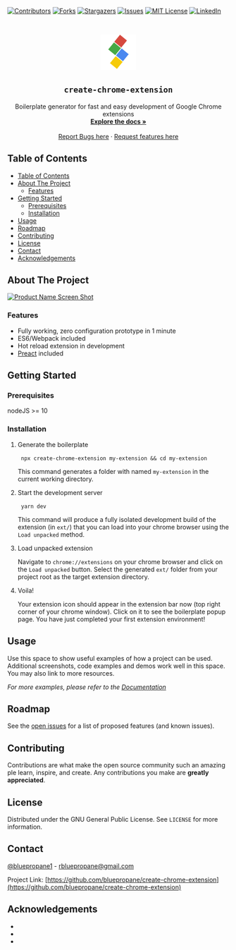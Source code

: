<!--
*** Thanks for checking out this README Template. If you have a suggestion that would
*** make this better, please fork the create-chrome-extension and create a pull request or simply open
*** an issue with the tag "enhancement".
*** Thanks again! Now go create something AMAZING! :D
***
***
***
*** To avoid retyping too much info. Do a search and replace for the following:
*** github_username, create-chrome-extension, bluepropane1, rbluepropane@gmail.com
-->





<!-- PROJECT SHIELDS -->
<!--
*** I'm using markdown "reference style" links for readability.
*** Reference links are enclosed in brackets [ ] instead of parentheses ( ).
*** See the bottom of this document for the declaration of the reference variables
*** for contributors-url, forks-url, etc. This is an optional, concise syntax you may use.
*** https://www.markdownguide.org/basic-syntax/#reference-style-links
-->
[![Contributors][contributors-shield]][contributors-url]
[![Forks][forks-shield]][forks-url]
[![Stargazers][stars-shield]][stars-url]
[![Issues][issues-shield]][issues-url]
[![MIT License][license-shield]][license-url]
[![LinkedIn][linkedin-shield]][linkedin-url]




<br />
<p align="center">
  <a href="https://github.com/bluepropane/create-chrome-extension">
    <img src="template/src/assets/icon.png" alt="Logo" width="80" height="80">
  </a>

  <h2 align="center"><code>create-chrome-extension</code></h2>

  <p align="center">
    Boilerplate generator for fast and easy development of Google Chrome extensions
    <br />
    <a href="https://github.com/bluepropane/create-chrome-extension"><strong>Explore the docs »</strong></a>
    <br />
    <br />
    <a href="https://github.com/bluepropane/create-chrome-extension/issues">Report Bugs here</a>
    ·
    <a href="https://github.com/bluepropane/create-chrome-extension/issues"> Request features here</a>
  </p>
</p>



<!-- TABLE OF COTENTS -->
## Table of Contents

- [Table of Contents](#table-of-contents)
- [About The Project](#about-the-project)
  - [Features](#features)
- [Getting Started](#getting-started)
  - [Prerequisites](#prerequisites)
  - [Installation](#installation)
- [Usage](#usage)
- [Roadmap](#roadmap)
- [Contributing](#contributing)
- [License](#license)
- [Contact](#contact)
- [Acknowledgements](#acknowledgements)



<!-- ABOUT THE PROJECT -->
## About The Project

[![Product Name Screen Shot][product-screenshot]](https://example.com)

### Features

- Fully working, zero configuration prototype in 1 minute
- ES6/Webpack included
- Hot reload extension in development
- [Preact](https://preactjs.com) included



<!-- GETTING STARTED -->
## Getting Started

### Prerequisites
nodeJS >= 10

### Installation

1. Generate the boilerplate

        npx create-chrome-extension my-extension && cd my-extension

    This command generates a folder with named `my-extension` in the current working directory.

2. Start the development server

        yarn dev

    This command will produce a fully isolated development build of the extension (in `ext/`) that you can load into your chrome browser using the `Load unpacked` method.

3. Load unpacked extension


    Navigate to `chrome://extensions` on your chrome browser and click on the `Load unpacked` button. Select the generated `ext/` folder from your project root as the target extension directory.

4. Voila!

    Your extension icon should appear in the extension bar now (top right corner of your chrome window). Click on it to see the boilerplate popup page. You have just completed your first extension environment!



<!-- USAGE EXAMPLES -->
## Usage

Use this space to show useful examples of how a project can be used. Additional screenshots, code examples and demos work well in this space. You may also link to more resources.

_For more examples, please refer to the [Documentation](https://example.com)_



<!-- ROADMAP -->
## Roadmap

See the [open issues](https://github.com/bluepropane/create-chrome-extension/issues) for a list of proposed features (and known issues).



<!-- CONTRIBUTING -->
## Contributing

Contributions are what make the open source community such an amazing ple learn, inspire, and create. Any contributions you make are **greatly appreciated**.



<!-- LICENSE -->
## License

Distributed under the GNU General Public License. See `LICENSE` for more information.



<!-- CONTACT -->
## Contact

[@bluepropane1](https://twitter.com/bluepropane1) - rbluepropane@gmail.com

Project Link: [https://github.com/bluepropane/create-chrome-extension](https://github.com/bluepropane/create-chrome-extension)



<!-- ACKNOWLEDGEMENTS -->
## Acknowledgements

* []()
* []()
* []()





<!-- MARKDOWN LINKS & IMAGES -->
<!-- https://www.markdownguide.org/basic-syntax/#reference-style-links -->
[contributors-shield]: https://img.shields.io/github/contributors/othneildrew/Best-README-Template.svg?style=flat-square
[contributors-url]: https://github.com/othneildrew/Best-README-Template/graphs/contributors
[forks-shield]: https://img.shields.io/github/forks/othneildrew/Best-README-Template.svg?style=flat-square
[forks-url]: https://github.com/othneildrew/Best-README-Template/network/members
[stars-shield]: https://img.shields.io/github/stars/othneildrew/Best-README-Template.svg?style=flat-square
[stars-url]: https://github.com/othneildrew/Best-README-Template/stargazers
[issues-shield]: https://img.shields.io/github/issues/othneildrew/Best-README-Template.svg?style=flat-square
[issues-url]: https://github.com/othneildrew/Best-README-Template/issues
[license-shield]: https://img.shields.io/github/license/othneildrew/Best-README-Template.svg?style=flat-square
[license-url]: https://github.com/othneildrew/Best-README-Template/blob/master/LICENSE.txt
[linkedin-shield]: https://img.shields.io/badge/-LinkedIn-black.svg?style=flat-square&logo=linkedin&colorB=555
[linkedin-url]: https://linkedin.com/in/othneildrew
[product-screenshot]: images/screenshot.png